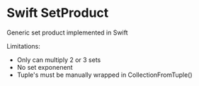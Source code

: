 Swift SetProduct
===============

Generic set product implemented in Swift

Limitations:

- Only can multiply 2 or 3 sets
- No set exponenent
- Tuple's must be manually wrapped in CollectionFromTuple()
